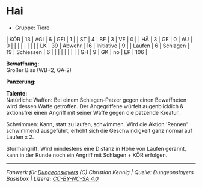# Hai  
- Gruppe: Tiere  

| KÖR    | 13 | AGI      | 6  | GEI        | 1   |
| ST     | 4  | BE       | 3  | VE         | 0   |
| HÄ     | 3  | GE       | 0  | AU         | 0   |
|        |    |          |    |            |     |
| LK     | 39 | Abwehr   | 16 | Initiative | 9   |
| Laufen | 6  | Schlagen | 19 | Schiessen  | 6   |
|        |    |          |    |            |     |
| GH     | 9  | GK       | no | EP         | 106 |


**Bewaffnung:**  
Großer Biss (WB+2, GA-2)

**Panzerung:**  


**Talente:**  
Natürliche Waffen: Bei einem Schlagen-Patzer gegen einen Bewaffneten wird dessen Waffe getroffen. Der Angegriffene würfelt augenblicklich & aktionsfrei einen Angriff mit seiner Waffe gegen die patzende Kreatur.

Schwimmen: Kann, statt zu laufen, schwimmen. Wird die Aktion 'Rennen' schwimmend ausgeführt, erhöht sich die Geschwindigkeit ganz normal auf Laufen x 2.

Sturmangriff: Wird mindestens eine Distanz in Höhe von Laufen gerannt, kann in der Runde noch ein Angriff mit Schlagen + KÖR erfolgen.





___
*Fanwerk für [Dungeonslayers](https://www.dungeonslayers.net/) (C) Christian Kennig | Quelle: Dungeonslayers Basisbox | Lizenz: [CC-BY-NC-SA 4.0](https://creativecommons.org/licenses/by-nc-sa/4.0/deed.de)*
